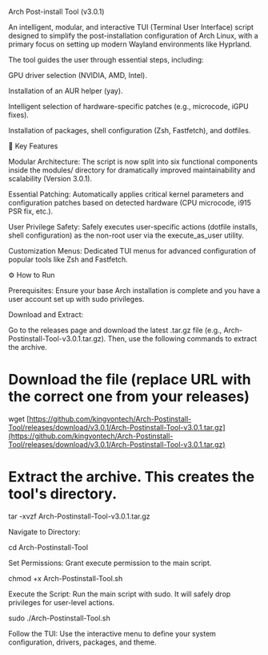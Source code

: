 Arch Post-install Tool (v3.0.1)

An intelligent, modular, and interactive TUI (Terminal User Interface) script designed to simplify the post-installation configuration of Arch Linux, with a primary focus on setting up modern Wayland environments like Hyprland.

The tool guides the user through essential steps, including:

GPU driver selection (NVIDIA, AMD, Intel).

Installation of an AUR helper (yay).

Intelligent selection of hardware-specific patches (e.g., microcode, iGPU fixes).

Installation of packages, shell configuration (Zsh, Fastfetch), and dotfiles.

🚀 Key Features

Modular Architecture: The script is now split into six functional components inside the modules/ directory for dramatically improved maintainability and scalability (Version 3.0.1).

Essential Patching: Automatically applies critical kernel parameters and configuration patches based on detected hardware (CPU microcode, i915 PSR fix, etc.).

User Privilege Safety: Safely executes user-specific actions (dotfile installs, shell configuration) as the non-root user via the execute_as_user utility.

Customization Menus: Dedicated TUI menus for advanced configuration of popular tools like Zsh and Fastfetch.

⚙️ How to Run

Prerequisites: Ensure your base Arch installation is complete and you have a user account set up with sudo privileges.

Download and Extract:

Go to the releases page and download the latest .tar.gz file (e.g., Arch-Postinstall-Tool-v3.0.1.tar.gz). Then, use the following commands to extract the archive.

# Download the file (replace URL with the correct one from your releases)
wget [https://github.com/kingvontech/Arch-Postinstall-Tool/releases/download/v3.0.1/Arch-Postinstall-Tool-v3.0.1.tar.gz](https://github.com/kingvontech/Arch-Postinstall-Tool/releases/download/v3.0.1/Arch-Postinstall-Tool-v3.0.1.tar.gz)

# Extract the archive. This creates the tool's directory.
tar -xvzf Arch-Postinstall-Tool-v3.0.1.tar.gz


Navigate to Directory:

cd Arch-Postinstall-Tool


Set Permissions: Grant execute permission to the main script.

chmod +x Arch-Postinstall-Tool.sh


Execute the Script: Run the main script with sudo. It will safely drop privileges for user-level actions.

sudo ./Arch-Postinstall-Tool.sh


Follow the TUI: Use the interactive menu to define your system configuration, drivers, packages, and theme.
